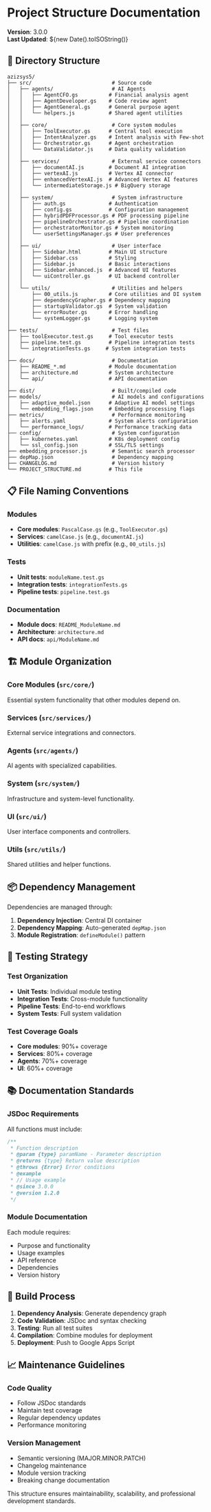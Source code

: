 # Project Structure Documentation

**Version**: 3.0.0  
**Last Updated**: ${new Date().toISOString()}

## 📁 Directory Structure

```
azizsys5/
├── src/                          # Source code
│   ├── agents/                   # AI Agents
│   │   ├── AgentCFO.gs          # Financial analysis agent
│   │   ├── AgentDeveloper.gs    # Code review agent
│   │   ├── AgentGeneral.gs      # General purpose agent
│   │   └── helpers.js           # Shared agent utilities
│   │
│   ├── core/                     # Core system modules
│   │   ├── ToolExecutor.gs      # Central tool execution
│   │   ├── IntentAnalyzer.gs    # Intent analysis with Few-shot
│   │   ├── Orchestrator.gs      # Agent orchestration
│   │   └── DataValidator.js     # Data quality validation
│   │
│   ├── services/                 # External service connectors
│   │   ├── documentAI.js        # Document AI integration
│   │   ├── vertexAI.js          # Vertex AI connector
│   │   ├── enhancedVertexAI.js  # Advanced Vertex AI features
│   │   └── intermediateStorage.js # BigQuery storage
│   │
│   ├── system/                   # System infrastructure
│   │   ├── auth.gs              # Authentication
│   │   ├── config.gs            # Configuration management
│   │   ├── hybridPDFProcessor.gs # PDF processing pipeline
│   │   ├── pipelineOrchestrator.gs # Pipeline coordination
│   │   ├── orchestratorMonitor.gs # System monitoring
│   │   └── userSettingsManager.gs # User preferences
│   │
│   ├── ui/                       # User interface
│   │   ├── Sidebar.html         # Main UI structure
│   │   ├── Sidebar.css          # Styling
│   │   ├── Sidebar.js           # Basic interactions
│   │   ├── Sidebar.enhanced.js  # Advanced UI features
│   │   └── uiController.gs      # UI backend controller
│   │
│   └── utils/                    # Utilities and helpers
│       ├── 00_utils.js          # Core utilities and DI system
│       ├── dependencyGrapher.gs # Dependency mapping
│       ├── startupValidator.gs  # System validation
│       ├── errorRouter.gs       # Error handling
│       └── systemLogger.gs      # Logging system
│
├── tests/                        # Test files
│   ├── toolExecutor.test.gs     # Tool executor tests
│   ├── pipeline.test.gs         # Pipeline integration tests
│   └── integrationTests.gs     # System integration tests
│
├── docs/                         # Documentation
│   ├── README_*.md              # Module documentation
│   ├── architecture.md          # System architecture
│   └── api/                     # API documentation
│
├── dist/                         # Built/compiled code
├── models/                       # AI models and configurations
│   ├── adaptive_model.json      # Adaptive AI model settings
│   └── embedding_flags.json     # Embedding processing flags
├── metrics/                      # Performance monitoring
│   ├── alerts.yaml              # System alerts configuration
│   └── performance_logs/        # Performance tracking data
├── config/                       # System configuration
│   ├── kubernetes.yaml          # K8s deployment config
│   └── ssl_config.json          # SSL/TLS settings
├── embedding_processor.js        # Semantic search processor
├── depMap.json                   # Dependency mapping
├── CHANGELOG.md                  # Version history
└── PROJECT_STRUCTURE.md         # This file
```

## 📋 File Naming Conventions

### Modules
- **Core modules**: `PascalCase.gs` (e.g., `ToolExecutor.gs`)
- **Services**: `camelCase.js` (e.g., `documentAI.js`)
- **Utilities**: `camelCase.js` with prefix (e.g., `00_utils.js`)

### Tests
- **Unit tests**: `moduleName.test.gs`
- **Integration tests**: `integrationTests.gs`
- **Pipeline tests**: `pipeline.test.gs`

### Documentation
- **Module docs**: `README_ModuleName.md`
- **Architecture**: `architecture.md`
- **API docs**: `api/ModuleName.md`

## 🏗️ Module Organization

### Core Modules (`src/core/`)
Essential system functionality that other modules depend on.

### Services (`src/services/`)
External service integrations and connectors.

### Agents (`src/agents/`)
AI agents with specialized capabilities.

### System (`src/system/`)
Infrastructure and system-level functionality.

### UI (`src/ui/`)
User interface components and controllers.

### Utils (`src/utils/`)
Shared utilities and helper functions.

## 📦 Dependency Management

Dependencies are managed through:
1. **Dependency Injection**: Central DI container
2. **Dependency Mapping**: Auto-generated `depMap.json`
3. **Module Registration**: `defineModule()` pattern

## 🧪 Testing Strategy

### Test Organization
- **Unit Tests**: Individual module testing
- **Integration Tests**: Cross-module functionality
- **Pipeline Tests**: End-to-end workflows
- **System Tests**: Full system validation

### Test Coverage Goals
- **Core modules**: 90%+ coverage
- **Services**: 80%+ coverage
- **Agents**: 70%+ coverage
- **UI**: 60%+ coverage

## 📚 Documentation Standards

### JSDoc Requirements
All functions must include:
```javascript
/**
 * Function description
 * @param {type} paramName - Parameter description
 * @returns {type} Return value description
 * @throws {Error} Error conditions
 * @example
 * // Usage example
 * @since 3.0.0
 * @version 1.2.0
 */
```

### Module Documentation
Each module requires:
- Purpose and functionality
- Usage examples
- API reference
- Dependencies
- Version history

## 🔄 Build Process

1. **Dependency Analysis**: Generate dependency graph
2. **Code Validation**: JSDoc and syntax checking
3. **Testing**: Run all test suites
4. **Compilation**: Combine modules for deployment
5. **Deployment**: Push to Google Apps Script

## 📈 Maintenance Guidelines

### Code Quality
- Follow JSDoc standards
- Maintain test coverage
- Regular dependency updates
- Performance monitoring

### Version Management
- Semantic versioning (MAJOR.MINOR.PATCH)
- Changelog maintenance
- Module version tracking
- Breaking change documentation

This structure ensures maintainability, scalability, and professional development standards.